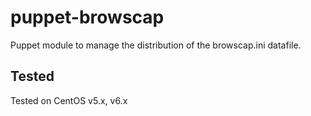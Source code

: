# puppet-browscap

Puppet module to manage the distribution of the browscap.ini datafile.

## Tested

Tested on CentOS v5.x, v6.x

